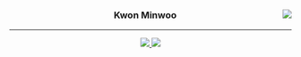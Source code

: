 
<!-- https://velog.io/@seondal/Github-Readme-%EA%BE%B8%EB%AF%B8%EA%B8%B0-%EC%B4%9D%EC%A0%95%EB%A6%AC#%EC%99%84%EC%84%B1 -->

<div align="center">
  
  <img align="right" src="https://github-readme-stats.vercel.app/api/top-langs/?username=seondal&theme=dracula&exclude_repo=Computer-Science-Engineering&layout=compact&langs_count=10"/>
  
  ### Kwon Minwoo 
  
  ---
  
  <a href="https://github.com/Kwonminwoo">
    <img src="https://hits.seeyoufarm.com/api/count/incr/badge.svg?url=https%3A%2F%2Fgithub.com%2Fseondal&count_bg=%23000000&title_bg=%23000000&icon=github.svg&icon_color=%23E7E7E7&title=GitHub&edge_flat=false)"/>
  </a> 
 
  <a href="https://kwonminwoo.github.io/">
    <img src="https://img.shields.io/badge/study-blog-252A34?style=flat-square&logo=Storyblok&logoColor=white"/>
  </a>

  <br>
 
</div>
